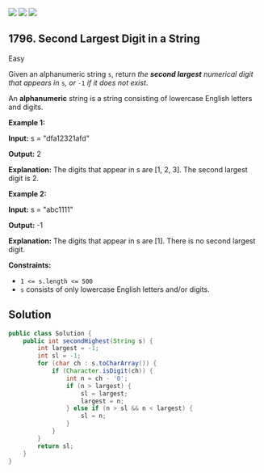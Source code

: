 [![](https://img.shields.io/github/stars/javadev/LeetCode-in-Java?label=Stars&style=flat-square)](https://github.com/javadev/LeetCode-in-Java)
[![](https://img.shields.io/github/forks/javadev/LeetCode-in-Java?label=Fork%20me%20on%20GitHub%20&style=flat-square)](https://github.com/javadev/LeetCode-in-Java/fork)
[![](https://img.shields.io/badge/-LeetCode%20in%20Kotlin-blue?style=flat-square)](https://github.com/javadev/LeetCode-in-Kotlin)

## 1796\. Second Largest Digit in a String

Easy

Given an alphanumeric string `s`, return _the **second largest** numerical digit that appears in_ `s`_, or_ `-1` _if it does not exist_.

An **alphanumeric** string is a string consisting of lowercase English letters and digits.

**Example 1:**

**Input:** s = "dfa12321afd"

**Output:** 2

**Explanation:** The digits that appear in s are [1, 2, 3]. The second largest digit is 2.

**Example 2:**

**Input:** s = "abc1111"

**Output:** -1

**Explanation:** The digits that appear in s are [1]. There is no second largest digit.

**Constraints:**

*   `1 <= s.length <= 500`
*   `s` consists of only lowercase English letters and/or digits.

## Solution

```java
public class Solution {
    public int secondHighest(String s) {
        int largest = -1;
        int sl = -1;
        for (char ch : s.toCharArray()) {
            if (Character.isDigit(ch)) {
                int n = ch - '0';
                if (n > largest) {
                    sl = largest;
                    largest = n;
                } else if (n > sl && n < largest) {
                    sl = n;
                }
            }
        }
        return sl;
    }
}
```